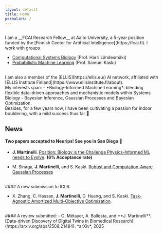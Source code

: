 ```yaml
---
layout: default
title: Home
permalink: /
---
```


<br>
 I am a __FCAI Research Fellow__ at Aalto University, a 5-year position funded by the [Finnish Center for Artificial Intelligence](https://fcai.fi). I work with groups

- [Computational Systems Biology](https://research.cs.aalto.fi/csb/) (Prof. Harri Lähdesmäki)
- [Probabilistic Machine Learning](https://research.cs.aalto.fi/pml/) (Prof. Samuel Kaski)

<br>
I am also a member of the [ELLIS](https://ellis.eu/) AI network, affiliated with [ELLIS Institute Finland](https://www.ellisinstitute.fi/about).

<br>
My interests span:
- *Biology-Informed Machine Learning*: blending flexible data-driven approaches and mechanistic models within Systems Biology
- Bayesian Inference, Gaussian Processes and Bayesian Optimization.

<br>
Besides, for a few years now, I have been cultivating a passion for indoor bouldering, with a mild success thus far 🫠

## News

#### Two papers accepted to Neurips! See you in San Diego 🫨


- **J. Martinelli**. [Position: Biology is the Challenge Physics-Informed ML needs to Evolve](link). **(6% Acceptance rate)**

- M. Sinaga, **J. Martinelli**, and S. Kaski. [Robust and Computation-Aware Gaussian Processes](https://arxiv.org/abs/2505.21133)

<br>
#### A new submission to ICLR: 

- X. Zhang, C. Hassan, **J. Martinelli**, D. Huang, and S. Kaski. [Task-Agnostic Amortized Multi-Objective Optimization](https://openreview.net/forum?id=odmeUlWt).

<br>
#### A review submitted:
- C. Métayer, A. Ballesta, and **J. Martinelli**. [Data-driven Discovery of Digital Twins in Biomedical Research](https://arxiv.org/abs/2508.21484). *arXiv*, 2025